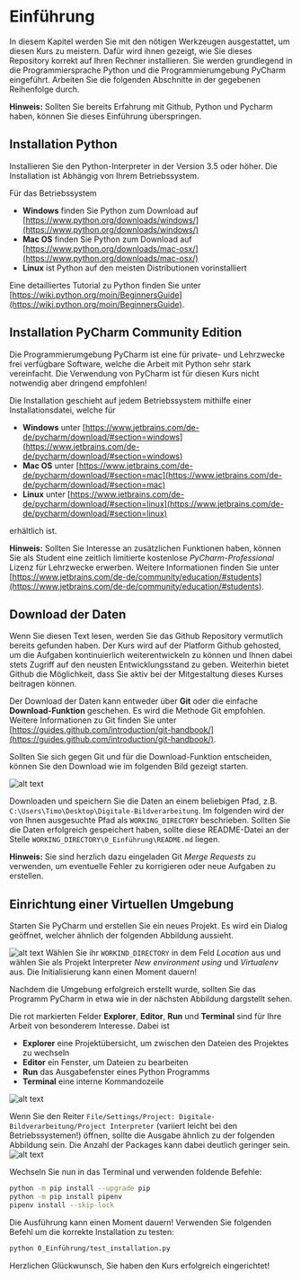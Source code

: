 # Einführung
In diesem Kapitel werden Sie mit den nötigen Werkzeugen ausgestattet, um diesen Kurs zu meistern.
Dafür wird ihnen gezeigt, wie Sie dieses Repository korrekt auf Ihren Rechner installieren. 
Sie werden grundlegend in die Programmiersprache Python und die Programmierumgebung PyCharm eingeführt. Arbeiten Sie die
folgenden Abschnitte in der gegebenen Reihenfolge durch.

**Hinweis:** Sollten Sie bereits Erfahrung mit Github, Python und Pycharm haben, können Sie dieses Einführung überspringen.

## Installation Python
Installieren Sie den Python-Interpreter in der Version 3.5 oder höher. Die Installation ist Abhängig von Ihrem Betriebssystem.

Für das Betriebssystem
 - **Windows** finden Sie Python zum Download auf [https://www.python.org/downloads/windows/](https://www.python.org/downloads/windows/)
 - **Mac OS** finden Sie Python zum Download auf [https://www.python.org/downloads/mac-osx/](https://www.python.org/downloads/mac-osx/)
 - **Linux** ist Python auf den meisten Distributionen vorinstalliert

Eine detailliertes Tutorial zu Python finden Sie unter [https://wiki.python.org/moin/BeginnersGuide](https://wiki.python.org/moin/BeginnersGuide).

## Installation PyCharm Community Edition
Die Programmierumgebung PyCharm ist eine für private- und Lehrzwecke frei verfügbare Software, welche die Arbeit mit
Python sehr stark vereinfacht. Die Verwendung von PyCharm ist für diesen Kurs nicht notwendig aber dringend empfohlen!

Die Installation geschieht auf jedem Betriebssystem mithilfe einer Installationsdatei, welche für
 - **Windows** unter [https://www.jetbrains.com/de-de/pycharm/download/#section=windows](https://www.jetbrains.com/de-de/pycharm/download/#section=windows)
 - **Mac OS** unter [https://www.jetbrains.com/de-de/pycharm/download/#section=mac](https://www.jetbrains.com/de-de/pycharm/download/#section=mac)
 - **Linux** unter [https://www.jetbrains.com/de-de/pycharm/download/#section=linux](https://www.jetbrains.com/de-de/pycharm/download/#section=linux)
 
erhältlich ist.

**Hinweis:** Sollten Sie Interesse an zusätzlichen Funktionen haben, können Sie als Student eine zeitlich limitierte 
kostenlose *PyCharm-Professional*  Lizenz für Lehrzwecke erwerben. Weitere Informationen finden Sie unter
[https://www.jetbrains.com/de-de/community/education/#students](https://www.jetbrains.com/de-de/community/education/#students).

## Download der Daten
Wenn Sie diesen Text lesen, werden Sie das Github Repository vermutlich bereits gefunden haben. Der Kurs wird auf der Platform
Github gehosted, um die Aufgaben kontinuierlich weiterentwickeln zu können und Ihnen dabei stets Zugriff auf den
neusten Entwicklungsstand zu geben. Weiterhin bietet Github die Möglichkeit, dass Sie aktiv bei der Mitgestaltung dieses
Kurses beitragen können.

Der Download der Daten kann entweder über **Git** oder die einfache **Download-Funktion** geschehen. Es wird die
Methode Git empfohlen. Weitere Informationen zu Git finden Sie unter 
[https://guides.github.com/introduction/git-handbook/](https://guides.github.com/introduction/git-handbook/).

Sollten Sie sich gegen Git und für die Download-Funktion entscheiden, können Sie den Download wie im folgenden Bild 
gezeigt starten.

![alt text](./data/git_download.png)

Downloaden und speichern Sie die Daten an einem beliebigen Pfad, z.B. `C:\Users\Timo\Desktop\Digitale-Bildverarbeitung`.
Im folgenden wird der von Ihnen ausgesuchte Pfad als `WORKING_DIRECTORY` beschrieben. Sollten Sie die Daten erfolgreich
gespeichert haben, sollte diese README-Datei an der Stelle `WORKING_DIRECTORY\0_Einführung\README.md` liegen.  

**Hinweis:** Sie sind herzlich dazu eingeladen Git *Merge Requests* zu verwenden, um eventuelle Fehler zu korrigieren oder 
neue Aufgaben zu erstellen.

## Einrichtung einer Virtuellen Umgebung
Starten Sie PyCharm und erstellen Sie ein neues Projekt. Es wird ein Dialog geöffnet, welcher ähnlich der folgenden 
Abbildung aussieht. 

![alt text](./data/pycharm1.png)
Wählen Sie ihr `WORKIND_DIRECTORY` in dem Feld *Location* aus und wählen Sie als Projekt Interpreter
*New environment using* und *Virtualenv* aus. Die Initialisierung kann einen Moment dauern! 

Nachdem die Umgebung erfolgreich erstellt wurde, sollten Sie das Programm PyCharm in etwa wie in der nächsten Abbildung
dargstellt sehen.

Die rot markierten Felder **Explorer**, **Editor**, **Run** und **Terminal** sind für Ihre Arbeit von besonderem Interesse.
Dabei ist
 - **Explorer** eine Projektübersicht, um zwischen den Dateien des Projektes zu wechseln
 - **Editor** ein Fenster, um Dateien zu bearbeiten
 - **Run** das Ausgabefenster eines Python Programms
 - **Terminal** eine interne Kommandozeile
 
![alt text](./data/pycharm2.png)

Wenn Sie den Reiter `File/Settings/Project: Digitale-Bildverarbeitung/Project Interpreter` (variiert leicht bei den Betriebssystemen!)
öffnen, sollte die Ausgabe ähnlich zu der folgenden Abbildung sein. Die Anzahl der Packages kann dabei deutlich geringer sein. 
![alt text](./data/pycharm3.png)

Wechseln Sie nun in das Terminal und verwenden foldende Befehle:

```bash
python -m pip install --upgrade pip
python -m pip install pipenv
pipenv install --skip-lock
```
Die Ausführung kann einen Moment dauern! Verwenden Sie folgenden Befehl um die korrekte Installation zu testen:

```bash
python 0_Einführung/test_installation.py
```

Herzlichen Glückwunsch, Sie haben den Kurs erfolgreich eingerichtet!
